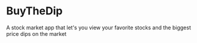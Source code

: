 # BuyTheDip
A stock market app that let's you view your favorite stocks and the biggest price dips on the market
